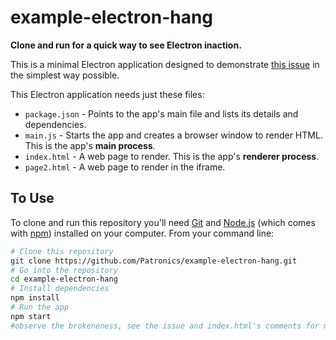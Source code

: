 # example-electron-hang

**Clone and run for a quick way to see Electron inaction.**

This is a minimal Electron application designed to demonstrate [this issue](https://github.com/electron/electron/issues/27457) in the simplest way possible. 

This Electron application needs just these files:

- `package.json` - Points to the app's main file and lists its details and dependencies.
- `main.js` - Starts the app and creates a browser window to render HTML. This is the app's **main process**.
- `index.html` - A web page to render. This is the app's **renderer process**.
- `page2.html` - A web page to render in the iframe.

## To Use

To clone and run this repository you'll need [Git](https://git-scm.com) and [Node.js](https://nodejs.org/en/download/) (which comes with [npm](http://npmjs.com)) installed on your computer. From your command line:

```bash
# Clone this repository
git clone https://github.com/Patronics/example-electron-hang.git
# Go into the repository
cd example-electron-hang
# Install dependencies
npm install
# Run the app
npm start
#observe the brokeneness, see the issue and index.html's comments for more details.
```
